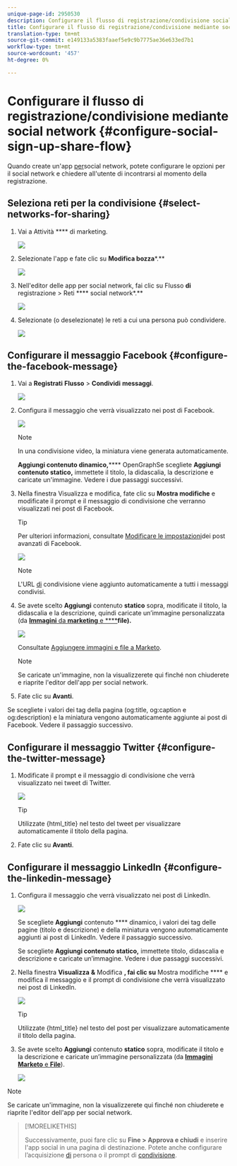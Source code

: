 ```yaml
---
unique-page-id: 2950530
description: Configurare il flusso di registrazione/condivisione social network - Documenti Marketo - Documentazione prodotto
title: Configurare il flusso di registrazione/condivisione mediante social network
translation-type: tm+mt
source-git-commit: e149133a5383faaef5e9c9b7775ae36e633ed7b1
workflow-type: tm+mt
source-wordcount: '457'
ht-degree: 0%

---
```



# Configurare il flusso di registrazione/condivisione mediante social network {#configure-social-sign-up-share-flow}

Quando create un&#39;app [per](http://docs.marketo.com/display/docs/social)social network, potete configurare le opzioni per il social network e chiedere all&#39;utente di incontrarsi al momento della registrazione.

## Seleziona reti per la condivisione {#select-networks-for-sharing}

1. Vai a Attività **** di marketing.

   ![](assets/ma-1.png)

1. Selezionate l&#39;app e fate clic su **Modifica bozza***.**

   ![](assets/image2014-9-22-13-3a57-3a43.png)

1. Nell&#39;editor delle app per social network, fai clic su Flusso **di** registrazione > Reti **** social network*.**

   ![](assets/three.png)

1. Selezionate (o deselezionate) le reti a cui una persona può condividere.

   ![](assets/four.png)

## Configurare il messaggio Facebook {#configure-the-facebook-message}

1. Vai a **Registrati** **Flusso** > **Condividi** **messaggi**.

   ![](assets/five.png)

1. Configura il messaggio che verrà visualizzato nei post di Facebook.

   ![](assets/image2014-9-22-13-3a58-3a54.png)

   >[!NOTE]
   >
   >In una condivisione video, la miniatura viene generata automaticamente.

   **Aggiungi contenuto dinamico,****** OpenGraphSe scegliete **Aggiungi contenuto statico,** immettete il titolo, la didascalia, la descrizione e caricate un&#39;immagine. Vedere i due passaggi successivi.

1. Nella finestra Visualizza e modifica, fate clic su **Mostra modifiche** e modificate il prompt e il messaggio di condivisione che verranno visualizzati nei post di Facebook.

   >[!TIP]
   >
   >Per ulteriori informazioni, consultate [Modificare le impostazioni](../../../../product-docs/demand-generation/facebook/edit-facebook-rich-post-settings.md)dei post avanzati di Facebook.

   ![](assets/image2014-9-22-13-3a59-3a57.png)

   >[!NOTE]
   >
   >L&#39;URL [di](../../../../product-docs/demand-generation/social/social-functions/choose-the-share-url-for-a-social-app.md) condivisione viene aggiunto automaticamente a tutti i messaggi condivisi.

1. Se avete scelto **Aggiungi** contenuto **statico** sopra, modificate il titolo, la didascalia e la descrizione, quindi caricate un’immagine personalizzata (da [**Immagini** da **marketing** e ****](../../../../product-docs/demand-generation/images-and-files/add-images-and-files-to-marketo.md)**file).**

   ![](assets/image2014-9-22-14-3a1-3a11.png)

   Consultate [Aggiungere immagini e file a Marketo](../../../../product-docs/demand-generation/images-and-files/add-images-and-files-to-marketo.md).

   >[!NOTE]
   >
   >Se caricate un&#39;immagine, non la visualizzerete qui finché non chiuderete e riaprite l&#39;editor dell&#39;app per social network.

1. Fate clic su **Avanti**.

Se scegliete i valori dei tag della pagina (og:title, og:caption e og:description) e la miniatura vengono automaticamente aggiunte ai post di Facebook. Vedere il passaggio successivo.

## Configurare il messaggio Twitter {#configure-the-twitter-message}

1. Modificate il prompt e il messaggio di condivisione che verrà visualizzato nei tweet di Twitter.

   ![](assets/image2014-9-22-14-3a2-3a31.png)

   >[!TIP]
   >
   >Utilizzate {html_title} nel testo del tweet per visualizzare automaticamente il titolo della pagina.

1. Fate clic su **Avanti**.

## Configurare il messaggio LinkedIn {#configure-the-linkedin-message}

1. Configura il messaggio che verrà visualizzato nei post di LinkedIn.

   ![](assets/image2014-9-22-14-3a3-3a8.png)

   Se scegliete **Aggiungi** contenuto **** dinamico, i valori dei tag delle pagine (titolo e descrizione) e della miniatura vengono automaticamente aggiunti ai post di LinkedIn. Vedere il passaggio successivo.

   Se scegliete **Aggiungi contenuto statico,** immettete titolo, didascalia e descrizione e caricate un’immagine. Vedere i due passaggi successivi.

1. Nella finestra **Visualizza** **&amp;** Modifica **, fai clic su** Mostra modifiche **** e modifica il messaggio e il prompt di condivisione che verrà visualizzato nei post di LinkedIn.

   ![](assets/image2014-9-22-14-3a4-3a6.png)

   >[!TIP]
   >
   >Utilizzate {html_title} nel testo del post per visualizzare automaticamente il titolo della pagina.

1. Se avete scelto **Aggiungi** contenuto **statico** sopra, modificate il titolo e la descrizione e caricate un’immagine personalizzata (da [**Immagini** **Marketo** e **File**](../../../../product-docs/demand-generation/images-and-files/add-images-and-files-to-marketo.md)).

   ![](assets/image2014-9-22-13-3a55-3a17.png)

>[!NOTE]
>
>Se caricate un&#39;immagine, non la visualizzerete qui finché non chiuderete e riaprite l&#39;editor dell&#39;app per social network.

>[!MORELIKETHIS]
>
>Successivamente, puoi fare clic su **Fine > Approva e chiudi** e inserire l&#39;app social in una pagina di destinazione. Potete anche configurare l’acquisizione [di](configure-person-capture-for-a-social-app.md) persona o il prompt di [condivisione](configure-re-share-email-and-prompt-for-a-social-app.md).


